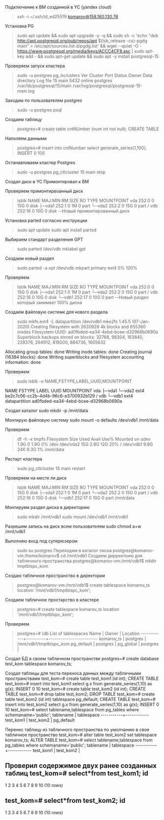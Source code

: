 Подключение к ВМ созданной в YC (yandex cloud) 
>ssh -i ~/.ssh/id_ed25519 komarov@158.160.130.76

Установка PG
>sudo apt update && sudo apt upgrade -y -q && sudo sh -c 'echo "deb http://apt.postgresql.org/pub/repos/apt $(lsb_release -cs)-pgdg main" > /etc/apt/sources.list.d/pgdg.list' && wget --quiet -O - https://www.postgresql.org/media/keys/ACCC4CF8.asc | sudo apt-key add - && sudo apt-get update && sudo apt -y install postgresql-15

Проверяем запуск кластера
>sudo -u postgres pg_lsclusters
Ver Cluster Port Status Owner    Data directory              Log file
15  main    5432 online postgres /var/lib/postgresql/15/main /var/log/postgresql/postgresql-15-main.log

Заходим по пользователем postgres
>sudo -u postgres psql

Создаем таблицу
>postgres=# create table cntNUmber (num int not null);
CREATE TABLE

Наполяем данными
>postgres=# insert into cntNumber select generate_series(1,100);
INSERT 0 100

Останавливаем кластер Postgres
>sudo -u postgres pg_ctlcluster 15 main stop

Создал диск в YC 
Примонтировал к ВМ

Проверяем примонтирвоанный диск 
>lsblk
NAME   MAJ:MIN RM SIZE RO TYPE MOUNTPOINT
vda    252:0    0  15G  0 disk
├─vda1 252:1    0   1M  0 part
└─vda2 252:2    0  15G  0 part /
vdb    252:16   0  10G  0 disk --Новый примонтированный диск

Установка parted согласно инструкции
>sudo apt update
>sudo apt install parted

Выбираем стандарт разделения GPT 
>sudo parted /dev/vdb mklabel gpt

Создаем новый раздел
>sudo parted -a opt /dev/vdb mkpart primary ext4 0% 100%

Проверяем 
>lsblk
NAME   MAJ:MIN RM SIZE RO TYPE MOUNTPOINT
vda    252:0    0  15G  0 disk
├─vda1 252:1    0   1M  0 part
└─vda2 252:2    0  15G  0 part /
vdb    252:16   0  10G  0 disk
└─vdb1 252:17   0  10G  0 part --Новый раздел который занимает 100% диска

Создаем файловую системк для нового раздела
>sudo mkfs.ext4 -L datapartition /dev/vdb1
mke2fs 1.45.5 (07-Jan-2020)
Creating filesystem with 2620928 4k blocks and 655360 inodes
Filesystem UUID: ad0fbded-ea34-4ebd-bcee-d32968b0690a
Superblock backups stored on blocks:
        32768, 98304, 163840, 229376, 294912, 819200, 884736, 1605632

Allocating group tables: done
Writing inode tables: done
Creating journal (16384 blocks): done
Writing superblocks and filesystem accounting information: done

Проверяем
>sudo lsblk -o NAME,FSTYPE,LABEL,UUID,MOUNTPOINT 

NAME   FSTYPE LABEL         UUID                                 MOUNTPOINT
vda
├─vda1
└─vda2 ext4                 be2c7c06-cc2b-4d4b-96c6-e3700932b129 /
vdb
└─vdb1 ext4   datapartition ad0fbded-ea34-4ebd-bcee-d32968b0690a

Создал каталог 
sudo mkdir -p /mnt/data

Монтирую файловую систему
sudo mount -o defaults /dev/vdb1 /mnt/data

Проверяем
>df -h -x tmpfs
Filesystem      Size  Used Avail Use% Mounted on
udev            1.9G     0  1.9G   0% /dev
/dev/vda2        15G  2.8G   12G  20% /
/dev/vdb1       9.8G   24K  9.3G   1% /mnt/data

Рестарт кластера
>sudo pg_ctlcluster 15 main restart

Проверяем на месте ли диск
>lsblk
NAME   MAJ:MIN RM SIZE RO TYPE MOUNTPOINT
vda    252:0    0  15G  0 disk
├─vda1 252:1    0   1M  0 part
└─vda2 252:2    0  15G  0 part /
vdb    252:16   0  10G  0 disk
└─vdb1 252:17   0  10G  0 part /mnt/data

Монтируем раздел диска в директорию
>sudo mkdir /mnt/vdb1
>sudo mount /dev/vdb1 /mnt/vdb1

Разрешим запись на диск всем пользователям
sudo chmod a+w /mnt/vdb1

Выполняю вход под суперюзером
>sudo su postgres
Переходим в каталог лиска
>postgres@komarov-vm:/home/komarov$ cd /mnt/vdb1
Создаем дирректоию для табличного пространства
>postgres@komarov-vm:/mnt/vdb1$ mkdir tmptblspc_kom

Создаю табличное пространство в директории
>postgres@komarov-vm:/mnt/vdb1$ create tablespace komarov_ts location '/mnt/vdb1/tmptblspc_kom';

Создаем табличное простарство в кластере
>postgres=# create tablespace komarov_ts location '/mnt/vdb1/tmptblspc_kom';

Проверяем
>postgres=# \db
               List of tablespaces
    Name    |  Owner   |        Location
------------+----------+-------------------------
 komarov_ts | postgres | /mnt/vdb1/tmptblspc_kom
 pg_default | postgres |
 pg_global  | postgres |

Создал БД в своем табличном пространстве
postgres=# create database test_kom tablespace komarov_ts;

Создал таблицы для теста переноса данных между табличными пространствами
test_kom=# create table test_kom1 (id int);
CREATE TABLE
test_kom=# insert into test_kom1 select g.x from generate_series(1,10) as g(x);
INSERT 0 10
test_kom=# create table test_kom2 (id int);
CREATE TABLE
test_kom=# drop table test_kom2;
DROP TABLE
test_kom=# create table test_kom2 (id int) tablespace pg_default;
CREATE TABLE
test_kom=# insert into test_kom2 select g.x from generate_series(1,10) as g(x);
INSERT 0 10
test_kom=# select tablename,tablespace  from pg_tables where schemaname='public';
 tablename | tablespace
-----------+------------
 test_kom1 |
 test_kom2 | pg_default

Перенес таблицу из табличного пространства по умолчанию в свое табличное пространство
test_kom=# alter table test_kom2 set tablespace komarov_ts;
ALTER TABLE
test_kom=# select tablename,tablespace  from pg_tables where schemaname='public';
 tablename | tablespace
-----------+------------
 test_kom1 |
 test_kom2 |


Проверил содержимое двух ранее созданных таблиц 
test_kom=# select*from test_kom1;
 id
----
  1
  2
  3
  4
  5
  6
  7
  8
  9
 10
(10 rows)

test_kom=# select*from test_kom2;
 id
----
  1
  2
  3
  4
  5
  6
  7
  8
  9
 10
(10 rows)

